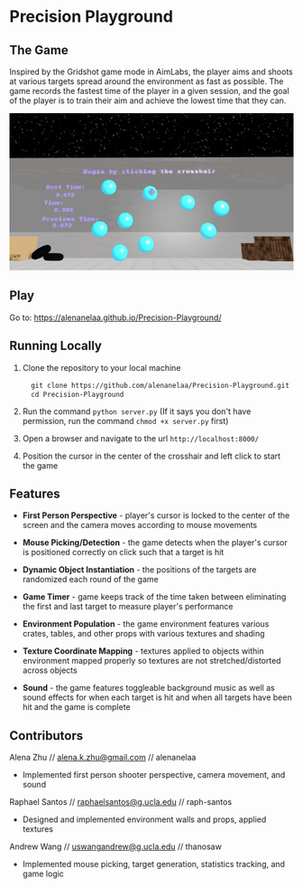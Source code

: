 # Precision Playground

## The Game <br>
Inspired by the Gridshot game mode in AimLabs, the player aims and shoots at various targets spread around the environment as fast as possible. The game records the fastest time of the player in a given session, and the goal of the player is to train their aim and achieve the lowest time that they can.

![Precision Playground](https://github.com/alenanelaa/Precision-Playground/blob/master/demo.gif)

## Play

Go to: https://alenanelaa.github.io/Precision-Playground/ <br>

## Running Locally
1. Clone the repository to your local machine
   ```
     git clone https://github.com/alenanelaa/Precision-Playground.git
     cd Precision-Playground
   ```
2. Run the command `python server.py` (If it says you don't have permission, run the command `chmod +x server.py` first)

3. Open a browser and navigate to the url `http://localhost:8000/`
  
4. Position the cursor in the center of the crosshair and left click to start the game

## Features
* **First Person Perspective** - player's cursor is locked to the center of the screen and the camera moves according to mouse movements

* **Mouse Picking/Detection** - the game detects when the player's cursor is positioned correctly on click such that a target is hit

* **Dynamic Object Instantiation** - the positions of the targets are randomized each round of the game
  
* **Game Timer** - game keeps track of the time taken between eliminating the first and last target to measure player's performance
  
* **Environment Population** - the game environment features various crates, tables, and other props with various textures and shading

* **Texture Coordinate Mapping** - textures applied to objects within environment mapped properly so textures are not stretched/distorted across objects

* **Sound** - the game features toggleable background music as well as sound effects for when each target is hit and when all targets have been hit and the game is complete

## Contributors

Alena Zhu // alena.k.zhu@gmail.com // alenanelaa
- Implemented first person shooter perspective, camera movement, and sound

Raphael Santos // raphaelsantos@g.ucla.edu // raph-santos
- Designed and implemented environment walls and props, applied textures

Andrew Wang // uswangandrew@g.ucla.edu // thanosaw
- Implemented mouse picking, target generation, statistics tracking, and game logic
